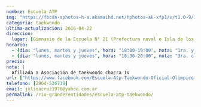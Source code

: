 ```yaml
---
nombre: Escuela ATP
img: "https://fbcdn-sphotos-h-a.akamaihd.net/hphotos-ak-xfp1/v/t1.0-9/11896112_1028750903826201_3001825419242416239_n.jpg?oh=cc95c76cf6d7824331e8aef336d2f687&oe=5773CBD3&__gda__=1470335619_8caff577c851ee3b0b42d7dfe7164734"
categoria: taekwondo
ultima-actualizacion: 2016-04-22
direccion: 
  lugar: [Gimnasio de la Escuela N° 21 (Prefectura naval e Isla de los Estados)]
horario: 
  - {dia: "lunes, martes y jueves", hora: "18:00-19:00", nota: "1ra. y 2da. clase" }
  - {dia: "lunes, martes y jueves", hora: "18:30-20:00", nota: "3ra. clase" }
precio: 
nota: | 
  Afiliada a Asociación de taekwondo chacra IV
url: ["https://www.facebook.com/Escuela-Atp-Taekwondo-Oficial-Olimpico-1028749453826346/"]
telefono: [2964-526719]
email: julioacruz1976@yahoo.com.ar
permalink: /rio-grande/entidades/escuela-atp-taekwondo/
---
```

